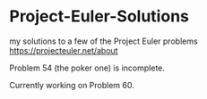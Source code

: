 # Project-Euler-Solutions
my solutions to a few of the Project Euler problems
https://projecteuler.net/about

Problem 54 (the poker one) is incomplete.

Currently working on Problem 60.